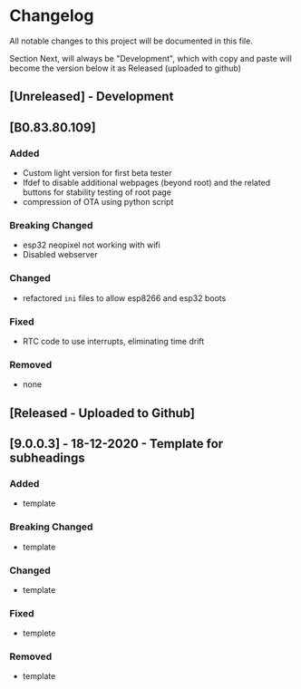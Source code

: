 # Changelog
All notable changes to this project will be documented in this file.

Section Next, will always be "Development", which with copy and paste will become the version below it as Released (uploaded to github)

## [Unreleased] - Development

## [B0.83.80.109]
### Added
- Custom light version for first beta tester
- Ifdef to disable additional webpages (beyond root) and the related buttons for stability testing of root page
- compression of OTA using python script

### Breaking Changed
- esp32 neopixel not working with wifi
- Disabled webserver 

### Changed
- refactored ``ini`` files to allow esp8266 and esp32 boots

### Fixed
- RTC code to use interrupts, eliminating time drift

### Removed
- none



## [Released - Uploaded to Github]

## [9.0.0.3] - 18-12-2020 - Template for subheadings
### Added
- template

### Breaking Changed
- template

### Changed
- template

### Fixed
- templete

### Removed
- template
